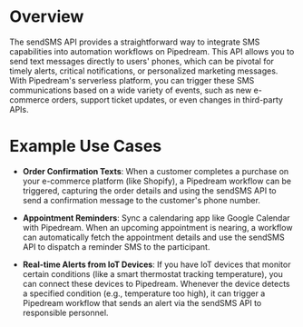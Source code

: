 # Overview

The sendSMS API provides a straightforward way to integrate SMS capabilities into automation workflows on Pipedream. This API allows you to send text messages directly to users' phones, which can be pivotal for timely alerts, critical notifications, or personalized marketing messages. With Pipedream's serverless platform, you can trigger these SMS communications based on a wide variety of events, such as new e-commerce orders, support ticket updates, or even changes in third-party APIs.

# Example Use Cases

- **Order Confirmation Texts**: When a customer completes a purchase on your e-commerce platform (like Shopify), a Pipedream workflow can be triggered, capturing the order details and using the sendSMS API to send a confirmation message to the customer's phone number.

- **Appointment Reminders**: Sync a calendaring app like Google Calendar with Pipedream. When an upcoming appointment is nearing, a workflow can automatically fetch the appointment details and use the sendSMS API to dispatch a reminder SMS to the participant.

- **Real-time Alerts from IoT Devices**: If you have IoT devices that monitor certain conditions (like a smart thermostat tracking temperature), you can connect these devices to Pipedream. Whenever the device detects a specified condition (e.g., temperature too high), it can trigger a Pipedream workflow that sends an alert via the sendSMS API to responsible personnel.

